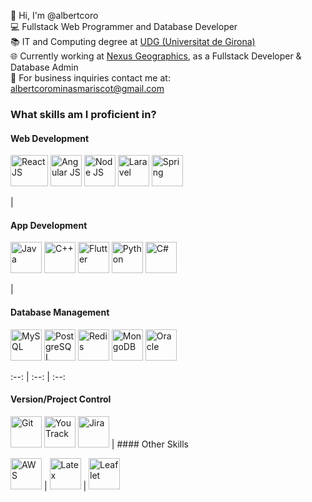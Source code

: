 👋 Hi, I'm @albertcoro  
💻 Fullstack Web Programmer and Database Developer  
📚 IT and Computing degree at [UDG (Universitat de Girona)](https://www.udg.edu/ca/)  
🌐 Currently working at [Nexus Geographics](https://www.linkedin.com/company/nexus-geographics), as a Fullstack Developer & Database Admin  
📧 For business inquiries contact me at: albertcorominasmariscot@gmail.com  

### What skills am I proficient in?

#### Web Development

<img src="https://upload.wikimedia.org/wikipedia/commons/thumb/a/a7/React-icon.svg/2300px-React-icon.svg.png" height="50px" width="60px" alt="React JS" title="React JS"> 
<img src="https://brandslogos.com/wp-content/uploads/images/large/angular-icon-logo.png" height="50px" width="50px" alt="Angular JS" title="Angular JS"> 
<img src="https://pluspng.com/img-png/nodejs-png-nodejs-icon-png-50-px-1600.png" height="50px" width="50px" alt="Node JS" title="Node JS">
<img src="https://upload.wikimedia.org/wikipedia/commons/thumb/9/9a/Laravel.svg/1200px-Laravel.svg.png" height="50px" width="50px" alt="Laravel" title="Laravel"> 
<img src="https://cdn.freebiesupply.com/logos/large/2x/spring-3-logo-svg-vector.svg" height="50px" width="50px" alt="Spring" title="Spring">

|
#### App Development

<img src="https://cdn-icons-png.flaticon.com/512/226/226777.png" height=50px width=50px alt="Java" title="Java"> 
<img src="https://upload.wikimedia.org/wikipedia/commons/thumb/1/18/ISO_C%2B%2B_Logo.svg/1822px-ISO_C%2B%2B_Logo.svg.png" height=50px width=50px alt="C++" title="C++">
<img src="https://iconape.com/wp-content/png_logo_vector/flutter-logo.png" height=50px width=50px alt="Flutter" title="Flutter">
<img src="https://brandslogos.com/wp-content/uploads/images/large/python-logo.png" height=50px width=50px alt="Python" title="Python"> 
<img src="https://static-00.iconduck.com/assets.00/c-sharp-c-icon-1822x2048-wuf3ijab.png" height=50px width=50px alt="C#" title="C#">

|
#### Database Management

<img src="https://user-images.githubusercontent.com/38464645/218829912-0b3f578d-7da5-49b8-8859-c9f886d4ca43.png" height=50px width=50px alt="MySQL" title="MySQL"> 
<img src="https://user-images.githubusercontent.com/77457592/126708532-644c7a01-3bbd-4a0c-acd3-f5bcc0523854.png" height=50px width=50px alt="PostgreSQL" title="PostgreSQL"> 
<img src="https://user-images.githubusercontent.com/38464645/218830232-63f4da96-6397-4e46-a6a8-ee292ebe86ad.png" height=50px width=50px alt="Redis" title="Redis">
<img src="https://www.pngall.com/wp-content/uploads/13/Mongodb-PNG-Image-HD.png" height=50px width=50px alt="MongoDB" title="MongoDB"> 
<img src="https://cdn.freebiesupply.com/logos/large/2x/oracle-1-logo-png-transparent.png" height=50px width=50px alt="Oracle" title="Oracle">

:--: | :--: | :--:
#### Version/Project Control

<img src="https://user-images.githubusercontent.com/38464645/218831913-042a0777-7722-4875-8360-ee4d6ab32614.png" height=50px width=50px alt="Git" title="Git"> 
<img src="https://user-images.githubusercontent.com/38464645/218832391-8ea2e34f-50a5-45d2-83a5-5955663600b4.png" height=50px width=50px alt="YouTrack" title="YouTrack"> 
<img src="https://user-images.githubusercontent.com/38464645/218832493-ab5e9c19-4019-4beb-843a-a83601aed440.png" height=50px width=50px alt="Jira" title="Jira">
|
#### Other Skills

<img src="https://cdn.iconscout.com/icon/free/png-256/free-aws-1869025-1583149.png?f=webp" height=50px width=50px alt="AWS" title="AWS"> | <img src="https://w7.pngwing.com/pngs/380/11/png-transparent-latex-hd-logo.png" height=50px width=50px alt="Latex" title="Latex"> | <img src="https://cdn.freebiesupply.com/logos/thumbs/2x/leaflet-1-logo.png" height=50px width=50px alt="Leaflet" title="Leaflet">
